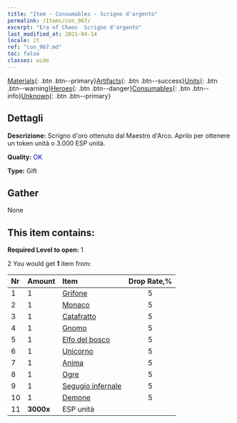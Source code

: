 ```yaml
---
title: "Item - Consumables - Scrigno d'argento"
permalink: /Items/con_967/
excerpt: "Era of Chaos  Scrigno d'argento"
last_modified_at: 2021-04-14
locale: it
ref: "con_967.md"
toc: false
classes: wide
---
```

 [Materials](/it/Items/){: .btn .btn--primary}[Artifacts](/it/Items/Artifacts/){: .btn .btn--success}[Units](/it/Items/Units/){: .btn .btn--warning}[Heroes](/it/Items/Heroes/){: .btn .btn--danger}[Consumables](/it/Items/Consumables/){: .btn .btn--info}[Unknown](/it/Items/Unknown/){: .btn .btn--primary}

## Dettagli
 **Descrizione:** Scrigno d'oro ottenuto dal Maestro d'Arco. Aprilo per ottenere un token unità o 3.000 ESP unità.

 **Quality:** <span style="color: #0000CD">OK</span>

 **Type:** Gift

## Gather

  None

## This item contains:

 **Required Level to open:** 1

 2 You would get **1** item  from:

  | Nr | Amount |     Item    | Drop Rate,% |
  |:---|:-------|:------------|:---------:|
  | 1 | 1 | [Grifone](/it/Items/unt_192/) | 5 | 
  | 2 | 1 | [Monaco](/it/Items/unt_194/) | 5 | 
  | 3 | 1 | [Catafratto](/it/Items/unt_195/) | 5 | 
  | 4 | 1 | [Gnomo](/it/Items/unt_200/) | 5 | 
  | 5 | 1 | [Elfo del bosco](/it/Items/unt_201/) | 5 | 
  | 6 | 1 | [Unicorno](/it/Items/unt_204/) | 5 | 
  | 7 | 1 | [Anima](/it/Items/unt_210/) | 5 | 
  | 8 | 1 | [Ogre](/it/Items/unt_220/) | 5 | 
  | 9 | 1 | [Segugio infernale](/it/Items/unt_228/) | 5 | 
  | 10 | 1 | [Demone](/it/Items/unt_229/) | 5 | 
  | 11 |  **3000x** | ESP unità |  | 50 | 
